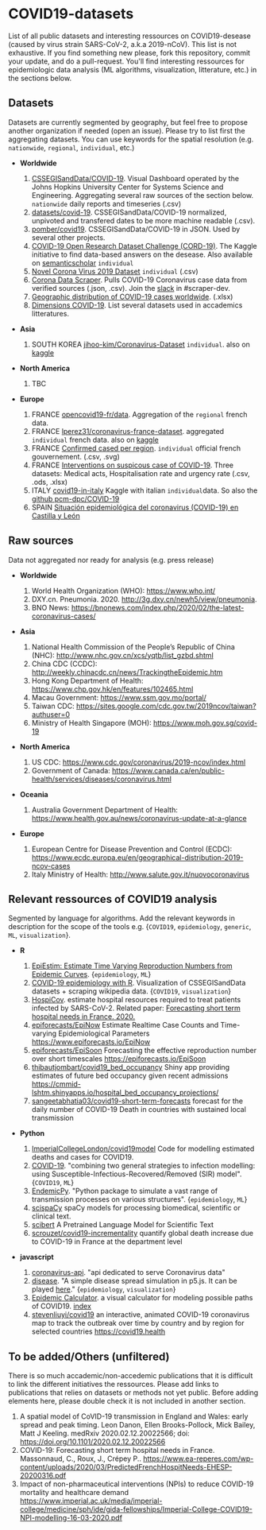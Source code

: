 # COVID19-datasets
List of all public datasets and interesting ressources on COVID19-desease (caused by virus strain SARS-CoV-2, a.k.a 2019-nCoV). This list is not exhaustive. If you find something new please, fork this repository, commit your update, and do a pull-request. You'll find interesting ressources for epidemiologic data analysis (ML algorithms, visualization, litterature, etc.) in the sections below.


## Datasets

Datasets are currently segmented by geography, but feel free to propose another organization if needed (open an issue). Please try to list first the aggregating datasets. You can use keywords for the spatial resolution (e.g. `nationwide`, `regional`, `individual`, etc.)

* **Worldwide**
	1. [CSSEGISandData/COVID-19](https://github.com/CSSEGISandData/COVID-19). Visual Dashboard operated by the Johns Hopkins University Center for Systems Science and Engineering. Aggregating several raw sources of the section below. `nationwide` daily reports and timeseries (.csv)
	2. [datasets/covid-19](https://github.com/datasets/covid-19). CSSEGISandData/COVID-19 normalized, unpivoted and transfered dates to be more machine readable (.csv).
	2. [pomber/covid19](https://github.com/pomber/covid19). CSSEGISandData/COVID-19 in JSON. Used by several other projects.
	2. [COVID-19 Open Research Dataset Challenge (CORD-19)](https://www.kaggle.com/allen-institute-for-ai/CORD-19-research-challenge). The Kaggle initiative to find data-based answers on the desease. Also available on [semanticscholar](https://pages.semanticscholar.org/coronavirus-research) `individual`
	3. [Novel Corona Virus 2019 Dataset](https://www.kaggle.com/sudalairajkumar/novel-corona-virus-2019-dataset) `individual` (.csv)
	3. [Corona Data Scraper](https://coronadatascraper.com/). Pulls COVID-19 Coronavirus case data from verified sources (.json, .csv). Join the [slack](https://sars-cov-2covid-19.slack.com/join/shared_invite/zt-cr6ln0ph-6eDATfSUNDtFK3mlQxqYKw) in  #scraper-dev.
	4. [Geographic distribution of COVID-19 cases worldwide](https://www.ecdc.europa.eu/en/publications-data/download-todays-data-geographic-distribution-covid-19-cases-worldwide). (.xlsx)
	5. [Dimensions COVID-19](https://docs.google.com/spreadsheets/d/1-kTZJZ1GAhJ2m4GAIhw1ZdlgO46JpvX0ZQa232VWRmw/edit#gid=2119699907). List several datasets used in accademics litteratures.

* **Asia**
	1. SOUTH KOREA [jihoo-kim/Coronavirus-Dataset](https://github.com/jihoo-kim/Coronavirus-Dataset) `individual`. also on [kaggle](https://www.kaggle.com/kimjihoo/coronavirusdataset) 

* **North America**
	1. TBC

* **Europe**
	1. FRANCE [opencovid19-fr/data](https://github.com/opencovid19-fr/data). Aggregation of the `regional` french data.
	2. FRANCE [lperez31/coronavirus-france-dataset](https://github.com/lperez31/coronavirus-france-dataset). aggregated `individual` french data. also on [kaggle](https://www.kaggle.com/lperez/coronavirus-france-dataset)
	3. FRANCE [Confirmed cased per region](https://www.data.gouv.fr/fr/datasets/cas-confirmes-dinfection-au-covid-19-par-region/). `individual` official french gouvernement. (.csv, .svg)
	4. FRANCE [Interventions on suspicous case of COVID-19](https://www.data.gouv.fr/fr/organizations/sante-publique-france/). Three datasets: Medical acts, Hospitalisation rate and urgency rate (.csv, .ods, .xlsx)
	5. ITALY [covid19-in-italy](https://www.kaggle.com/sudalairajkumar/covid19-in-italy) Kaggle with italian `individual`data. So also the [github pcm-dpc/COVID-19](https://github.com/pcm-dpc/COVID-19)
	6. SPAIN [Situación epidemiológica del coronavirus (COVID-19) en Castilla y León ](https://analisis.datosabiertos.jcyl.es/pages/coronavirus/)

## Raw sources
Data not aggregated nor ready for analysis (e.g. press release)

* **Worldwide**
	1. World Health Organization (WHO): https://www.who.int/
	1. DXY.cn. Pneumonia. 2020. http://3g.dxy.cn/newh5/view/pneumonia. 
	1. BNO News: https://bnonews.com/index.php/2020/02/the-latest-coronavirus-cases/  

* **Asia**
	1. National Health Commission of the People’s Republic of China (NHC): http://www.nhc.gov.cn/xcs/yqtb/list_gzbd.shtml 
	2. China CDC (CCDC): http://weekly.chinacdc.cn/news/TrackingtheEpidemic.htm 
	3. Hong Kong Department of Health: https://www.chp.gov.hk/en/features/102465.html 
	4. Macau Government: https://www.ssm.gov.mo/portal/ 
	5. Taiwan CDC: https://sites.google.com/cdc.gov.tw/2019ncov/taiwan?authuser=0 
	6. Ministry of Health Singapore (MOH): https://www.moh.gov.sg/covid-19


* **North America**
	1. US CDC: https://www.cdc.gov/coronavirus/2019-ncov/index.html
	2. Government of Canada: https://www.canada.ca/en/public-health/services/diseases/coronavirus.html 

* **Oceania**
	1. Australia Government Department of Health: https://www.health.gov.au/news/coronavirus-update-at-a-glance 

* **Europe**
	1. European Centre for Disease Prevention and Control (ECDC): https://www.ecdc.europa.eu/en/geographical-distribution-2019-ncov-cases 
	2. Italy Ministry of Health: http://www.salute.gov.it/nuovocoronavirus


## Relevant ressources of COVID19 analysis

Segmented by language for algorithms. Add the relevant keywords in description for the scope of the tools e.g. {`COVID19`, `epidemiology`, `generic`, `ML`, `visualization`}.


* **R**
	1. [EpiEstim: Estimate Time Varying Reproduction Numbers from Epidemic Curves](https://cran.r-project.org/web/packages/EpiEstim/index.html). {`epidemiology`, `ML`}
	2. [COVID-19 epidemiology with R](https://rviews.rstudio.com/2020/03/05/covid-19-epidemiology-with-r/). Visualization of CSSEGISandData datasets + scraping wikipedia data. {`COVID19`, `visualization`}
	3. [HospiCov](https://github.com/PascalCrepey/HospiCoV). estimate hospital resources required to treat patients infected by SARS-CoV-2. Related paper: [Forecasting short term hospital needs in France. 2020.](https://www.ea-reperes.com/wp-content/uploads/2020/03/PredictedFrenchHospitNeeds-EHESP-20200316.pdf)
	4. [epiforecasts/EpiNow](https://github.com/epiforecasts/EpiNow) Estimate Realtime Case Counts and Time-varying Epidemiological Parameters https://www.epiforecasts.io/EpiNow
	5. [epiforecasts/EpiSoon](https://github.com/epiforecasts/EpiSoon) Forecasting the effective reproduction number over short timescales https://epiforecasts.io/EpiSoon
	5. [thibautjombart/covid19_bed_occupancy](https://github.com/thibautjombart/covid19_bed_occupancy) Shiny app providing estimates of future bed occupancy given recent admissions https://cmmid-lshtm.shinyapps.io/hospital_bed_occupancy_projections/
    6. [sangeetabhatia03/covid19-short-term-forecasts](https://github.com/sangeetabhatia03/covid19-short-term-forecasts) forecast for the daily number of COVID-19 Death in countries with sustained local transmission

* **Python**
	1. [ImperialCollegeLondon/covid19model](https://github.com/ImperialCollegeLondon/covid19model) Code for modelling estimated deaths and cases for COVID19.
	1. [COVID-19](https://github.com/DmitrySerg/COVID-19). "combining two general strategies to infection modelling: using Susceptible-Infectious-Recovered/Removed (SIR) model". {`COVID19`, `ML`}
	2. [EndemicPy](https://github.com/j-i-l/EndemicPy). "Python package to simulate a vast range of transmission processes on various structures". {`epidemiology`, `ML`}
	3. [scispaCy](https://allenai.github.io/scispacy/) spaCy models for processing biomedical, scientific or clinical text.
	4. [scibert](https://github.com/allenai/scibert) A Pretrained Language Model for Scientific Text
	5. [scrouzet/covid19-incrementality](https://github.com/scrouzet/covid19-incrementality) quantify global death increase due to COVID-19 in France at the department level

* **javascript**
	1. [coronavirus-api](https://github.com/aitahtman/coronavirus-api). "api dedicated to serve Coronavirus data"
	2. [disease](https://github.com/xithiox/disease). "A simple disease spread simulation in p5.js. It can be played [here](https://xithiox.github.io/disease/)." {`epidemiology`, `visualization`}
	3. [Epidemic Calculator](https://github.com/gabgoh/gabgoh.github.io/tree/master/COVID). a visual calculator for modeling possible paths of COVID19. [index](http://gabgoh.github.io/COVID/index.html)
	4. [stevenliuyi/covid19](https://github.com/stevenliuyi/covid19) an interactive, animated COVID-19 coronavirus map to track the outbreak over time by country and by region for selected countries https://covid19.health

## To be added/Others (unfiltered)
There is so much accademic/non-accedemic publications that it is difficult to link the different initiatives the ressources. Please add links to publications that relies on datasets or methods not yet public. Before adding elements here, please double check it is not included in another section.

1.  A spatial model of CoVID-19 transmission in England and Wales: early spread and peak timing. Leon Danon, Ellen Brooks-Pollock, Mick Bailey, Matt J Keeling. medRxiv 2020.02.12.20022566; doi: https://doi.org/10.1101/2020.02.12.20022566 
2. COVID-19: Forecasting short term hospital needs in France. Massonnaud, C., Roux, J., Crépey P.. https://www.ea-reperes.com/wp-content/uploads/2020/03/PredictedFrenchHospitNeeds-EHESP-20200316.pdf
3. Impact of non-pharmaceutical interventions (NPIs) to reduce COVID-19 mortality and healthcare demand https://www.imperial.ac.uk/media/imperial-college/medicine/sph/ide/gida-fellowships/Imperial-College-COVID19-NPI-modelling-16-03-2020.pdf